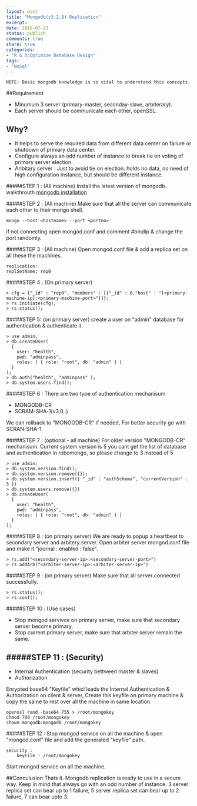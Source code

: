 ```yaml
---
layout: post
title: "Mongodb(v3.2.8) Replication"
excerpt: 
date: 2016-07-23
status: publish
comments: true
share: true
categories:
- "R & D:Optimize Database Design"
tags:
- "NoSql"
---
```


	NOTE: Basic mongodb knowledge is so vital to understand this concepts.

##Requirement 
* Minumum 3 server (primary-master, seconday-slave, arbiterary).
* Each server should be communicate each other, openSSL.

## Why?
* It helps to serve the required data from different data center on failure or shutdown of primary data center.
* Configure always an odd number of instance to break tie on voting of primary server election.
* Aribitary server : Just to avoid tie on election. holds no data, no need of high configuration instance, but should be different instance.

#####STEP 1 : (All machine)
Install the latest version of mongodb. walkthrouth [mongodb installation](https://docs.mongodb.com/manual/tutorial/install-mongodb-on-ubuntu/)

#####STEP 2 : (All machine)
Make sure that all the server can communicate each other to their mongo shell.

	mongo --host <hostname> --port <portno>

if not connecting open mongod.conf and comment #bindip & change the port randomly.

#####STEP 3 : (All machine)
Open mongod.conf file & add a replica set on all these the machines.
	
	replication:
 	replSetName: rep0

#####STEP 4 : (On primary server)

	> cfg = {"_id" : "rep0", "members" : [{"_id" : 0,"host" : "[<primary-machine-ip]:<primary-machine-port>"}]};
	> rs.initiate(cfg);
	> rs.status();

#####STEP 5: (on primary server)
create a user on "admin" database for authentication & authenticate it.

	> use admin;
	> db.createUser(
	  {
	    user: "health",
	    pwd: "adminpass",
	    roles: [ { role: "root", db: "admin" } ]
	  }
	);
	> db.auth("health", "adminpass" );
	> db.system.users.find();

#####STEP 6 :
There are two type of authentication mechanisum

* MONGODB-CR
* SCRAM-SHA-1(v3.0..)

We can rollback to "MONGODB-CR" if needed, For better security go with SCRAN-SHA-1.

#####STEP 7 : (optional - all machine)
For older version "MONGODB-CR" mechanisum. Current system version is 5 you cant get the list of database and authentication in robomongo, so please change to 3 instead of 5

	> use admin;
	> db.system.version.find();
	> db.system.version.remove({}); 
	> db.system.version.insert({ "_id" : "authSchema", "currentVersion" : 3 })
	> db.system.users.remove({})
	> db.createUser(
	  {
	    user: "health",
	    pwd: "adminpass",
	    roles: [ { role: "root", db: "admin" } ]
	  }
	);

#####STEP 8 : (on primary server)
We are ready to popup a heartbeat to secondary server and arbitery server.
Open arbiter server mongod.conf file and make it "journal : enabled : false".

	> rs.add("<secondary-server-ip>:<secondary-server-port>")
	> rs.addArb("<arbiter-server-ip>:<arbiter-server-ip>")

#####STEP 9 : (on primary server)
Make sure that all server connected successfully.

	> rs.status();
	> rs.conf();

#####STEP 10 : (Use cases)

* Stop mongod servivce on primary server, make sure that secondary server become primary.
* Stop current primary server, make sure that arbiter server remain the same.

#####STEP 11 : (Security)
----
* Internal Authentication (security bettween master & slaves)
* Authorization

Enrypted base64 "Keyfile" whicl leads the Internal Authentication & Authorization on client & server, Create this keyfile on primary machine & copy the same to rest over all the machine in same location.

	openssl rand -base64 755 > /root/mongokey
	chmod 700 /root/mongokey
	chown mongodb:mongodb /root/mongokey

#####STEP 12 : 
Stop mongod service on  all the machine & open "mongod.conf" file and add the generated "keyfile" path.

	security :
		keyFile : /root/mongokey

Start mongod service on all the machine.

##Conculusion
Thats it. Mongodb replication is ready to use in a secure way. Keep in mind that always go with an odd number of instance. 3 server replica set can bear up to 1 failure, 5 server replica set can bear up to 2 failure, 7 can bear upto 3.

